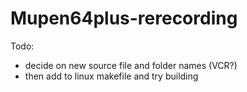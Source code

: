 # Mupen64plus-rerecording

Todo:
* decide on new source file and folder names (VCR?)
* then add to linux makefile and try building
